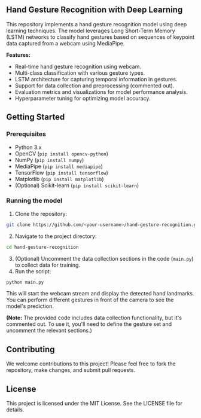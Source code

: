 ## Hand Gesture Recognition with Deep Learning

This repository implements a hand gesture recognition model using deep learning techniques. The model leverages Long Short-Term Memory (LSTM) networks to classify hand gestures based on sequences of keypoint data captured from a webcam using MediaPipe.

**Features:**

- Real-time hand gesture recognition using webcam.
- Multi-class classification with various gesture types.
- LSTM architecture for capturing temporal information in gestures.
- Support for data collection and preprocessing (commented out).
- Evaluation metrics and visualizations for model performance analysis.
- Hyperparameter tuning for optimizing model accuracy.

## Getting Started

### Prerequisites

- Python 3.x
- OpenCV (`pip install opencv-python`)
- NumPy (`pip install numpy`)
- MediaPipe (`pip install mediapipe`)
- TensorFlow (`pip install tensorflow`)
- Matplotlib (`pip install matplotlib`)
- (Optional) Scikit-learn (`pip install scikit-learn`)

### Running the model

1. Clone the repository:

```bash
git clone https://github.com/<your-username>/hand-gesture-recognition.git
```

2. Navigate to the project directory:

```bash
cd hand-gesture-recognition
```

3. (Optional) Uncomment the data collection sections in the code (`main.py`) to collect data for training.
4. Run the script:

```bash
python main.py
```

This will start the webcam stream and display the detected hand landmarks. You can perform different gestures in front of the camera to see the model's prediction.

**(Note:** The provided code includes data collection functionality, but it's commented out. To use it, you'll need to define the gesture set and uncomment the relevant sections.)


## Contributing

We welcome contributions to this project! Please feel free to fork the repository, make changes, and submit pull requests. 

## License

This project is licensed under the MIT License. See the LICENSE file for details.
